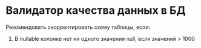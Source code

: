 # Валидатор качества данных в БД

Рекомендовать скорректировать схему таблицы, если:
1. В nullable колонке нет ни одного значения null, если значений > 1000
